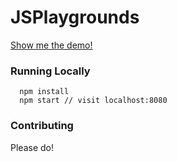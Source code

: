 # JSPlaygrounds

[Show me the demo!](https://pativg89.github.io/)

### Running Locally

```
  npm install
  npm start // visit localhost:8080
```

### Contributing

Please do!


